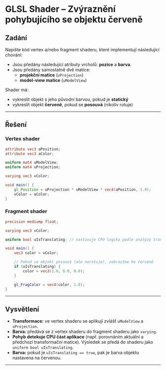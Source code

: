 
# GLSL Shader – Zvýraznění pohybujícího se objektu červeně

## Zadání

Napište kód vertex a/nebo fragment shaderu, které implementují následující chování:

- Jsou předány následující atributy vrcholů: **pozice** a **barva**.
- Jsou předány samostatně dvě matice:
  - **projekční matice** (`uProjection`)
  - **model-view matice** (`uModelView`)

Shader má:

- vykreslit objekt s jeho původní barvou, pokud je **statický**
- vykreslit objekt **červeně**, pokud se **posouvá** (nikoliv rotuje)

---

## Řešení

### Vertex shader

```glsl
attribute vec3 aPosition;
attribute vec3 aColor;

uniform mat4 uModelView;
uniform mat4 uProjection;

varying vec3 vColor;

void main() {
    gl_Position = uProjection * uModelView * vec4(aPosition, 1.0);
    vColor = aColor;
}
```

### Fragment shader

```glsl
precision mediump float;

varying vec3 vColor;

uniform bool uIsTranslating; // nastavuje CPU logika podle analýzy transformace

void main() {
    vec3 color = vColor;

    // Pokud se objekt posouvá (ale nerotuje), zobrazíme ho červeně
    if (uIsTranslating) {
        color = vec3(1.0, 0.0, 0.0);
    }

    gl_FragColor = vec4(color, 1.0);
}
```

---

## Vysvětlení

- **Transformace:** ve vertex shaderu se aplikují zvlášť `uModelView` a `uProjection`.
- **Barva:** předává se z vertex shaderu do fragment shaderu jako `varying`.
- **Pohyb detekuje CPU část aplikace** (např. porovnáním aktuální a předchozí transformační matice). Výsledek se předá do shaderu jako `uniform bool uIsTranslating`.
- **Barva:** pokud je `uIsTranslating == true`, pak je barva objektu nastavena na červenou.

---

